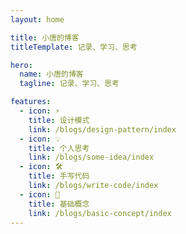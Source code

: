 ```yaml
---
layout: home

title: 小唐的博客
titleTemplate: 记录、学习、思考

hero:
  name: 小唐的博客
  tagline: 记录、学习、思考

features:
  - icon: ⚡️
    title: 设计模式
    link: /blogs/design-pattern/index
  - icon: 💡
    title: 个人思考
    link: /blogs/some-idea/index
  - icon: 🛠️
    title: 手写代码
    link: /blogs/write-code/index
  - icon: 🔩
    title: 基础概念
    link: /blogs/basic-concept/index
---
```

